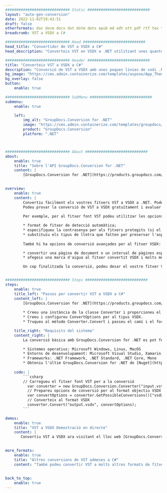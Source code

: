```yaml
---
############################# Static ############################
layout: "auto-gen-conversion"
date: 2022-11-02T19:43:51
draft: false
otherformats: doc docm docx dot dotm dotx epub md odt ott pdf rtf tex txt vdx vsdm vsdx vssm vssx vstm vstx vsx vtx xps
breadcrumb: VST a VSDX a C#

############################# Head ############################
head_title: "Convertidor de VST a VSDX a C#"
head_description: "Converteix VST en VSDX a .NET utilitzant unes quantes línies de codi. Utilitzeu l'API de conversió de documents de GroupDocs per convertir més de 160 formats de fitxer."

############################# Header ############################
title: "Converteix VST a VSDX a C#"
description: "Conversió de VST a VSDX amb unes poques línies de codi .NET"
bg_image: "https://cms.admin.containerize.com/templates/aspose/App_Themes/V3/images/bg/header1.png"
bg_overlay: false
button:
    enable: true

############################# SubMenu ############################
submenu:
    enable: true

    left:
        img_alt: "GroupDocs.Conversion for .NET"
        image: "https://cms.admin.containerize.com/templates/groupdocs/images/product-logos/90x90-noborder/groupdocs-conversion-net.png"
        product: "GroupDocs.Conversion"
        platform: ".NET"



############################# About ############################
about:
    enable: true
    title: "Sobre l'API GroupDocs.Conversion for .NET"
    content: |
        [GroupDocs.Conversion for .NET](https://products.groupdocs.com/conversion/net/) es pot utilitzar per convertir Microsoft Word, Excel, PowerPoint, PDF, Visio i altres formats. GroupDocs.Conversion és una API autònoma adequada per a sistemes interns i de fons on es requereix un alt rendiment. No depèn de cap programari com Microsoft o Open Office.
    

overview:
    enable: true
    content: |
        Convertiu fàcilment els vostres fitxers VST a VSDX a .NET. Podeu utilitzar només un parell de línies de codi C# a qualsevol plataforma que trieu, com ara Windows, Linux, macOS.
        Podeu provar la conversió de VST a VSDX gratuïtament i avaluar la qualitat dels resultats de la conversió. Juntament amb escenaris senzills de conversió de fitxers, podeu provar opcions més avançades per carregar el fitxer d'origen VST i per desar el resultat de sortida VSDX. 
        
        Per exemple, per al fitxer font VST podeu utilitzar les opcions de càrrega següents:

        * format de fitxer de detecció automàtica;
        * especifiqueu la contrasenya per als fitxers protegits (si el format de fitxer ho admet);
        * substituïu els tipus de lletra que falten per preservar l'aspecte del document.
        
        També hi ha opcions de conversió avançades per al fitxer VSDX:

        * convertir una pàgina de document o un interval de pàgines específics;
        * afegeix una marca d'aigua al fitxer convertit VSDX i molts més.

        Un cop finalitzada la conversió, podeu desar el vostre fitxer VSDX a la ruta del fitxer local o a qualsevol emmagatzematge de tercers com ara FTP, Amazon S3, Google Drive, Dropbox, etc. Tingueu en compte: per convertir VST a {{ PER}} no cal instal·lar cap programari addicional, com ara MS Office, Open Office, Adobe Acrobat Reader, etc.


############################# Steps ############################
steps:
    enable: true
    title_left: "Passos per convertir VST a VSDX a C#"
    content_left: |
        [GroupDocs.Conversion for .NET](https://products.groupdocs.com/conversion/net/) facilita als desenvolupadors convertir un fitxer VST a VSDX amb unes poques línies de codi.
        
        * Creeu una instància de la classe Converter i proporcioneu el fitxer VST amb el camí complet
        * Creeu i configureu ConvertOptions per al tipus VSDX.
        * Truqueu al mètode Converter.Convert i passeu el camí i el format complets (VSDX) com a paràmetre

    title_right: "Requisits del sistema"
    content_right: |
        La conversió bàsica amb GroupDocs.Conversion for .NET es pot fer en uns quants passos senzills. Les nostres API són compatibles amb totes les plataformes i sistemes operatius principals. Abans d'executar el codi següent, assegureu-vos que teniu els següents requisits previs instal·lats al vostre sistema.

        * Sistemes operatius: Microsoft Windows, Linux, MacOS
        * Entorns de desenvolupament: Microsoft Visual Studio, Xamarin, MonoDevelop
        * Frameworks: .NET Framework, .NET Standard, .NET Core, Mono
        * Obteniu l'últim GroupDocs.Conversion for .NET de [Nuget](https://www.nuget.org/packages/groupdocs.conversion)
         
    code: |
        ```csharp    
        // Carregueu el fitxer font VST per a la conversió
          var converter = new GroupDocs.Conversion.Converter("input.vst");
          // Prepareu opcions de conversió per al format objectiu VSDX
          var convertOptions = converter.GetPossibleConversions()["vsdx"].ConvertOptions;
          // Converteix al format VSDX
          converter.Convert("output.vsdx", convertOptions);
        ```

demos:
    enable: true
    title: "VST a VSDX Demostració en directe"
    content: |
       Convertiu VST a VSDX ara visitant el lloc web [GroupDocs.Conversion App](https://products.groupdocs.app/conversion/family). La demostració en línia té els següents avantatges
          

more_formats:
    enable: true
    title: "Altres conversions de VST admeses a C#"
    content: "També podeu convertir VST a molts altres formats de fitxer. Si us plau, consulteu la llista a continuació."
       
       
back_to_top:
    enable: true
---
```

